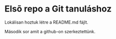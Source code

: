 # Elsõ repo a Git tanuláshoz

Lokálisan hoztuk létre a README.md fájlt.

Második sor amit a github-on szerkeztettünk.
